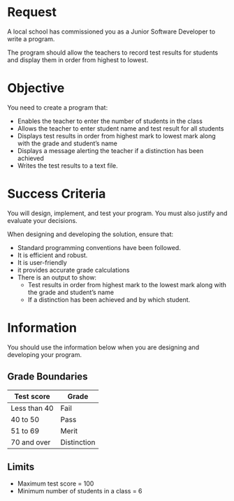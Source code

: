 ﻿# Request

A local school has commissioned you as a Junior Software Developer to write a program.

The program should allow the teachers to record test results for students and display
them in order from highest to lowest.

# Objective

You need to create a program that:

- Enables the teacher to enter the number of students in the class
- Allows the teacher to enter student name and test result for all students
- Displays test results in order from highest mark to lowest mark along with the grade and student’s name
- Displays a message alerting the teacher if a distinction has been achieved
- Writes the test results to a text file.

# Success Criteria

You will design, implement, and test your program. You must also justify and evaluate your decisions.

When designing and developing the solution, ensure that:

- Standard programming conventions have been followed.
- It is efficient and robust.
- It is user-friendly
- it provides accurate grade calculations
- There is an output to show:
    - Test results in order from highest mark to the lowest mark along with the grade and student’s name
    - If a distinction has been achieved and by which student.

# Information

You should use the information below when you are designing and developing your program.

## Grade Boundaries

| Test score   | Grade       |
|--------------|-------------|
| Less than 40 | Fail        |
| 40 to 50     | Pass        |
| 51 to 69     | Merit       |
| 70 and over  | Distinction |

## Limits

- Maximum test score = 100
- Minimum number of students in a class = 6
